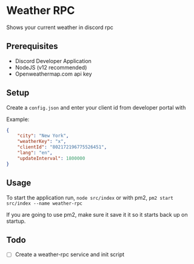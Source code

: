 # Weather RPC
Shows your current weather in discord rpc

## Prerequisites
* Discord Developer Application
* NodeJS (v12 recommended)
* Openweathermap.com api key

## Setup
Create a `config.json` and enter your client id from developer portal with

Example:
```json
{
    "city": "New York",
    "weatherKey": "x",
    "clientId": "802172196775526451",
    "lang": "en",
    "updateInterval": 1800000
}
```

## Usage
To start the application run, `node src/index` or with pm2, `pm2 start src/index --name weather-rpc`

If you are going to use pm2, make sure it save it it so it starts back up on startup.

## Todo
- [ ] Create a weather-rpc service and init script